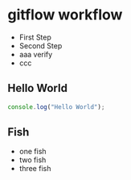 # gitflow workflow

- First Step
- Second Step
- aaa verify
- ccc

## Hello World

```javascript
console.log("Hello World");
```

## Fish

- one fish
- two fish
- three fish
